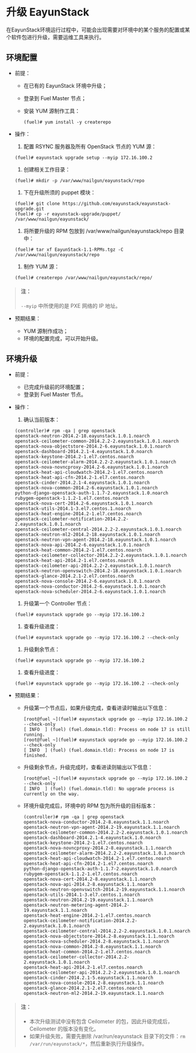 # 升级 EayunStack

在EayunStack环境运行过程中，可能会出现需要对环境中的某个服务的配置或某个软件包进行升级，需要运维工具来执行。

## 环境配置

* 前提：

  * 在已有的 EayunStack 环境中升级；
  * 登录到 Fuel Master 节点；
  * 安装 YUM 源制作工具：

    ```
    (fuel)# yum install -y createrepo
    ```

* 操作：

  1. 配置 RSYNC 服务器及所有 OpenStack 节点的 YUM 源：

    ```
    (fuel)# eayunstack upgrade setup --myip 172.16.100.2
    ```
  1. 创建相关工作目录：

    ```
    (fuel)# mkdir -p /var/www/nailgun/eayunstack/repo
    ```
  1. 下在升级所须的 puppet 模块：

    ```
    (fuel)# git clone https://github.com/eayunstack/eayunstack-upgrade.git
    (fuel)# cp -r eayunstack-upgrade/puppet/ /var/www/nailgun/eayunstack/
    ```
  1. 将所要升级的 RPM 包放到 /var/www/nailgun/eayunstack/repo 目录中：

    ```
    (fuel)# tar xf EayunStack-1.1-RPMs.tgz -C /var/www/nailgun/eayunstack/repo
    ```
  1. 制作 YUM 源：

    ```
    (fuel)# createrepo /var/www/nailgun/eayunstack/repo/
    ```

> #### 注：
> `--myip` 中所使用的是 PXE 网络的 IP 地址。

* 预期结果：

  * YUM 源制作成功；
  * 环境的配置完成，可以开始升级。

## 环境升级

* 前提：

  * 已完成升级前的环境配置；
  * 登录到 Fuel Master 节点。

* 操作：

  1. 确认当前版本：

    ```
    (controller)# rpm -qa | grep openstack
    openstack-neutron-2014.2-18.eayunstack.1.0.1.noarch
    openstack-ceilometer-common-2014.2.2-2.eayunstack.1.0.1.noarch
    openstack-nova-objectstore-2014.2-6.eayunstack.1.0.1.noarch
    openstack-dashboard-2014.2.1-4.eayunstack.1.0.noarch
    openstack-keystone-2014.2-1.el7.centos.noarch
    openstack-ceilometer-alarm-2014.2.2-2.eayunstack.1.0.1.noarch
    openstack-nova-novncproxy-2014.2-6.eayunstack.1.0.1.noarch
    openstack-heat-api-cloudwatch-2014.2-1.el7.centos.noarch
    openstack-heat-api-cfn-2014.2-1.el7.centos.noarch
    openstack-cinder-2014.2.1-4.eayunstack.1.0.1.noarch
    openstack-nova-common-2014.2-6.eayunstack.1.0.1.noarch
    python-django-openstack-auth-1.1.7-2.eayunstack.1.0.noarch
    rubygem-openstack-1.1.2-1.el7.centos.noarch
    openstack-nova-cert-2014.2-6.eayunstack.1.0.1.noarch
    openstack-utils-2014.1-3.el7.centos.1.noarch
    openstack-heat-engine-2014.2-1.el7.centos.noarch
    openstack-ceilometer-notification-2014.2.2-2.eayunstack.1.0.1.noarch
    openstack-ceilometer-central-2014.2.2-2.eayunstack.1.0.1.noarch
    openstack-neutron-ml2-2014.2-18.eayunstack.1.0.1.noarch
    openstack-neutron-vpn-agent-2014.2-18.eayunstack.1.0.1.noarch
    openstack-nova-api-2014.2-6.eayunstack.1.0.1.noarch
    openstack-heat-common-2014.2-1.el7.centos.noarch
    openstack-ceilometer-collector-2014.2.2-2.eayunstack.1.0.1.noarch
    openstack-heat-api-2014.2-1.el7.centos.noarch
    openstack-ceilometer-api-2014.2.2-2.eayunstack.1.0.1.noarch
    openstack-neutron-openvswitch-2014.2-18.eayunstack.1.0.1.noarch
    openstack-glance-2014.2.1-2.el7.centos.noarch
    openstack-nova-console-2014.2-6.eayunstack.1.0.1.noarch
    openstack-nova-conductor-2014.2-6.eayunstack.1.0.1.noarch
    openstack-nova-scheduler-2014.2-6.eayunstack.1.0.1.noarch
    ```
  1. 升级第一个 Controller 节点：

    ```
    (fuel)# eayunstack upgrade go --myip 172.16.100.2
    ```
  1. 查看升级进度：

    ```
    (fuel)# eayunstack upgrade go --myip 172.16.100.2 --check-only
    ```
  1. 升级剩余节点：

    ```
    (fuel)# eayunstack upgrade go --myip 172.16.100.2
    ```
  1. 查看升级进度：

    ```
    (fuel)# eayunstack upgrade go --myip 172.16.100.2 --check-only
    ```

* 预期结果：

  * 升级第一个节点后，如果升级完成，查看进读时输出以下信息：

    ```
    [root@fuel ~](fuel)# eayunstack upgrade go --myip 172.16.100.2 --check-only
    [ INFO  ] (fuel) (fuel.domain.tld): Process on node 17 is still running.
    [root@fuel ~](fuel)# eayunstack upgrade go --myip 172.16.100.2 --check-only
    [ INFO  ] (fuel) (fuel.domain.tld): Process on node 17 is finished.
    ```
  * 升级剩余节点，升级完成时，查看进读则输出以下信息：

    ```
    [root@fuel ~](fuel)# eayunstack upgrade go --myip 172.16.100.2 --check-only
    [ INFO  ] (fuel) (fuel.domain.tld): No upgrade process is currently on the way.
    ```
  * 环境升级完成后，环境中的 RPM 包为所升级的目标版本：

    ```
    (controller)# rpm -qa | grep openstack
    openstack-nova-conductor-2014.2-8.eayunstack.1.1.noarch
    openstack-neutron-vpn-agent-2014.2-19.eayunstack.1.1.noarch
    openstack-ceilometer-common-2014.2.2-2.eayunstack.1.0.1.noarch
    openstack-dashboard-2014.2.1-4.eayunstack.1.0.noarch
    openstack-keystone-2014.2-1.el7.centos.noarch
    openstack-nova-novncproxy-2014.2-8.eayunstack.1.1.noarch
    openstack-ceilometer-alarm-2014.2.2-2.eayunstack.1.0.1.noarch
    openstack-heat-api-cloudwatch-2014.2-1.el7.centos.noarch
    openstack-heat-api-cfn-2014.2-1.el7.centos.noarch
    python-django-openstack-auth-1.1.7-2.eayunstack.1.0.noarch
    rubygem-openstack-1.1.2-1.el7.centos.noarch
    openstack-nova-cert-2014.2-8.eayunstack.1.1.noarch
    openstack-nova-api-2014.2-8.eayunstack.1.1.noarch
    openstack-neutron-openvswitch-2014.2-19.eayunstack.1.1.noarch
    openstack-utils-2014.1-3.el7.centos.1.noarch
    openstack-neutron-2014.2-19.eayunstack.1.1.noarch
    openstack-neutron-metering-agent-2014.2-19.eayunstack.1.1.noarch
    openstack-heat-engine-2014.2-1.el7.centos.noarch
    openstack-ceilometer-notification-2014.2.2-2.eayunstack.1.0.1.noarch
    openstack-ceilometer-central-2014.2.2-2.eayunstack.1.0.1.noarch
    openstack-nova-objectstore-2014.2-8.eayunstack.1.1.noarch
    openstack-nova-scheduler-2014.2-8.eayunstack.1.1.noarch
    openstack-nova-common-2014.2-8.eayunstack.1.1.noarch
    openstack-heat-common-2014.2-1.el7.centos.noarch
    openstack-ceilometer-collector-2014.2.2-2.eayunstack.1.0.1.noarch
    openstack-heat-api-2014.2-1.el7.centos.noarch
    openstack-ceilometer-api-2014.2.2-2.eayunstack.1.0.1.noarch
    openstack-cinder-2014.2.1-5.eayunstack.1.1.noarch
    openstack-nova-console-2014.2-8.eayunstack.1.1.noarch
    openstack-glance-2014.2.1-2.el7.centos.noarch
    openstack-neutron-ml2-2014.2-19.eayunstack.1.1.noarch
    ```

> #### 注：
> * 本次升级测试中没有包含 Ceilometer 的包，因此升级完成后，Ceilometer 的版本没有变化。
> * 如果升级失败，需要先删除 /var/run/eayunstack 目录下的文件：`rm /var/run/eayunstack/*`，然后重新执行升级操作。
